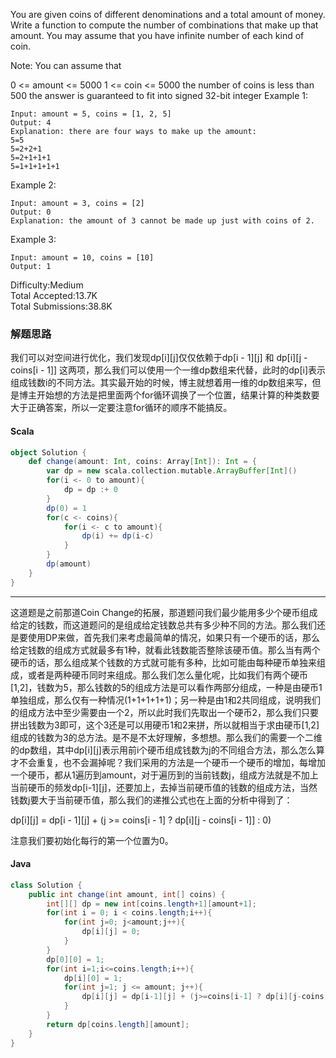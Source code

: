 You are given coins of different denominations and a total amount of money. Write a function to compute the number of combinations that make up that amount. You may assume that you have infinite number of each kind of coin.

Note: You can assume that

0 <= amount <= 5000
1 <= coin <= 5000
the number of coins is less than 500
the answer is guaranteed to fit into signed 32-bit integer
Example 1:
```
Input: amount = 5, coins = [1, 2, 5]
Output: 4
Explanation: there are four ways to make up the amount:
5=5
5=2+2+1
5=2+1+1+1
5=1+1+1+1+1
```
Example 2:
```
Input: amount = 3, coins = [2]
Output: 0
Explanation: the amount of 3 cannot be made up just with coins of 2.
```
Example 3:
```
Input: amount = 10, coins = [10] 
Output: 1
```

Difficulty:Medium   
Total Accepted:13.7K  
Total Submissions:38.8K  

### 解题思路
我们可以对空间进行优化，我们发现dp[i][j]仅仅依赖于dp[i - 1][j] 和 dp[i][j - coins[i - 1]] 这两项，那么我们可以使用一个一维dp数组来代替，此时的dp[i]表示组成钱数i的不同方法。其实最开始的时候，博主就想着用一维的dp数组来写，但是博主开始想的方法是把里面两个for循环调换了一个位置，结果计算的种类数要大于正确答案，所以一定要注意for循环的顺序不能搞反。
#### Scala
```scala
object Solution {
    def change(amount: Int, coins: Array[Int]): Int = {
        var dp = new scala.collection.mutable.ArrayBuffer[Int]()
        for(i <- 0 to amount){
            dp = dp :+ 0
        }
        dp(0) = 1
        for(c <- coins){
            for(i <- c to amount){
                dp(i) += dp(i-c)
            }
        }
        dp(amount)
    }
}
```

---


这道题是之前那道Coin Change的拓展，那道题问我们最少能用多少个硬币组成给定的钱数，而这道题问的是组成给定钱数总共有多少种不同的方法。那么我们还是要使用DP来做，首先我们来考虑最简单的情况，如果只有一个硬币的话，那么给定钱数的组成方式就最多有1种，就看此钱数能否整除该硬币值。那么当有两个硬币的话，那么组成某个钱数的方式就可能有多种，比如可能由每种硬币单独来组成，或者是两种硬币同时来组成。那么我们怎么量化呢，比如我们有两个硬币[1,2]，钱数为5，那么钱数的5的组成方法是可以看作两部分组成，一种是由硬币1单独组成，那么仅有一种情况(1+1+1+1+1)；另一种是由1和2共同组成，说明我们的组成方法中至少需要由一个2，所以此时我们先取出一个硬币2，那么我们只要拼出钱数为3即可，这个3还是可以用硬币1和2来拼，所以就相当于求由硬币[1,2]组成的钱数为3的总方法。是不是不太好理解，多想想。那么我们的需要一个二维的dp数组，其中dp[i][j]表示用前i个硬币组成钱数为j的不同组合方法，那么怎么算才不会重复，也不会漏掉呢？我们采用的方法是一个硬币一个硬币的增加，每增加一个硬币，都从1遍历到amount，对于遍历到的当前钱数j，组成方法就是不加上当前硬币的频发dp[i-1][j]，还要加上，去掉当前硬币值的钱数的组成方法，当然钱数j要大于当前硬币值，那么我们的递推公式也在上面的分析中得到了：

dp[i][j] = dp[i - 1][j] + (j >= coins[i - 1] ? dp[i][j - coins[i - 1]] : 0)

注意我们要初始化每行的第一个位置为0。
#### Java
```java
class Solution {
    public int change(int amount, int[] coins) {
        int[][] dp = new int[coins.length+1][amount+1];      
        for(int i = 0; i < coins.length;i++){
            for(int j=0; j<amount;j++){
                dp[i][j] = 0;
            }
        }
        dp[0][0] = 1;
        for(int i=1;i<=coins.length;i++){
            dp[i][0] = 1;
            for(int j=1; j <= amount; j++){
                dp[i][j] = dp[i-1][j] + (j>=coins[i-1] ? dp[i][j-coins[i-1]]:0);
            }
        }
        return dp[coins.length][amount];
    }
}
```
